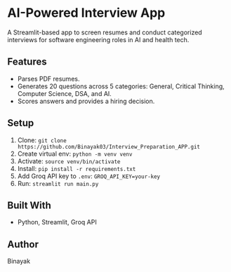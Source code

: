 # AI-Powered Interview App
A Streamlit-based app to screen resumes and conduct categorized interviews for software engineering roles in AI and health tech.

## Features
- Parses PDF resumes.
- Generates 20 questions across 5 categories: General, Critical Thinking, Computer Science, DSA, and AI.
- Scores answers and provides a hiring decision.

## Setup
1. Clone: `git clone https://github.com/Binayak03/Interview_Preparation_APP.git`
2. Create virtual env: `python -m venv venv`
3. Activate: `source venv/bin/activate`
4. Install: `pip install -r requirements.txt`
5. Add Groq API key to `.env`: `GROQ_API_KEY=your-key`
6. Run: `streamlit run main.py`

## Built With
- Python, Streamlit, Groq API


## Author
Binayak
